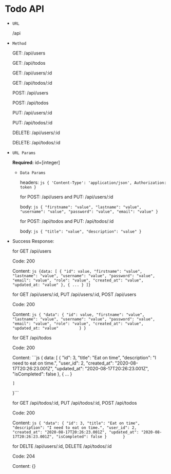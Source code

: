 # Todo API

- `URL`

    /api

- `Method`

    GET: /api/users

    GET: /api/todos
    

    GET: /api/users/:id

    GET: /api/todos/:id

    POST: /api/users

    POST: /api/todos

    PUT: /api/users/:id

    PUT: /api/todos/:id

    DELETE: /api/users/:id

    DELETE: /api/todos/:id

- `URL Params`

    **Required:**
      id=[integer]

  - `Data Params`

    headers: ```js {
      'Content-Type': 'application/json',
      Authorization: token
    }```

    for POST: /api/users and PUT: /api/users/:id

      body: ```js {
        "firstname": "value",
        "lastname": "value",
        "username": "value",
        "password": "value",
        "email": "value"
      }```
    
    for POST: /api/todos and PUT: /api/todos/:id

      body: ```js {
        "title": "value",
        "description": "value"
      }```

- Success Response:

  for GET /api/users

    Code: 200

    Content: ```js {data: [
      {
        "id": value,
        "firstname": "value",
        "lastname": "value",
        "username": "value",
        "password": "value",
        "email": "value",
        "role": "value",
        "created_at": "value",
        "updated_at: "value"
      },
      {
        ...
      }
    ]}```

  for GET /api/users/:id, PUT /api/users/:id, POST /api/users

    Code: 200

    Content: ```js {
      "data": {
        "id": value,
        "firstname": "value",
        "lastname": "value",
        "username": "value",
        "password": "value",
        "email": "value",
        "role": "value",
        "created_at": "value",
        "updated_at: "value"        
      }
    }```
  
  for GET /api/todos

    Code: 200

    Content: ```js {
      data: [
        {
          "id": 3,
          "title": "Eat on time",
          "description": "I need to eat on time.",
          "user_id": 2,
          "created_at": "2020-08-17T20:26:23.001Z",
          "updated_at": "2020-08-17T20:26:23.001Z",
          "isCompleted": false
        },
        {
          ...
        }

      ]
    }```

  for GET /api/todos/:id, PUT /api/todos/:id, POST /api/todos

    Code: 200

    Content: ```js {
      "data": {
        "id": 3,
        "title": "Eat on time",
        "description": "I need to eat on time.",
        "user_id": 2,
        "created_at": "2020-08-17T20:26:23.001Z",
        "updated_at": "2020-08-17T20:26:23.001Z",
        "isCompleted": false
      }      
    }```
  
  for DELTE /api/users/:id, DELETE /api/todos/:id

    Code: 204
    
    Content: {}

